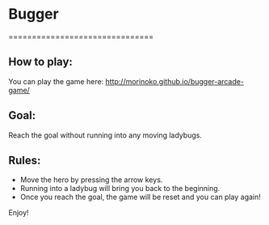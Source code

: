 # Bugger
===============================
## How to play:
You can play the game here:
http://morinoko.github.io/bugger-arcade-game/

## Goal: 
Reach the goal without running into any moving ladybugs.

## Rules:
- Move the hero by pressing the arrow keys.
- Running into a ladybug will bring you back to the beginning.
- Once you reach the goal, the game will be reset and you can play again!

Enjoy!